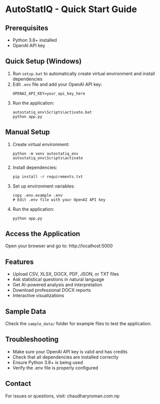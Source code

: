 # AutoStatIQ - Quick Start Guide

## Prerequisites
- Python 3.8+ installed
- OpenAI API key

## Quick Setup (Windows)
1. Run `setup.bat` to automatically create virtual environment and install dependencies
2. Edit `.env` file and add your OpenAI API key:
   ```
   OPENAI_API_KEY=your_api_key_here
   ```
3. Run the application:
   ```
   autostatiq_env\Scripts\activate.bat
   python app.py
   ```

## Manual Setup
1. Create virtual environment:
   ```
   python -m venv autostatiq_env
   autostatiq_env\Scripts\activate
   ```

2. Install dependencies:
   ```
   pip install -r requirements.txt
   ```

3. Set up environment variables:
   ```
   copy .env.example .env
   # Edit .env file with your OpenAI API key
   ```

4. Run the application:
   ```
   python app.py
   ```

## Access the Application
Open your browser and go to: http://localhost:5000

## Features
- Upload CSV, XLSX, DOCX, PDF, JSON, or TXT files
- Ask statistical questions in natural language
- Get AI-powered analysis and interpretation
- Download professional DOCX reports
- Interactive visualizations

## Sample Data
Check the `sample_data/` folder for example files to test the application.

## Troubleshooting
- Make sure your OpenAI API key is valid and has credits
- Check that all dependencies are installed correctly
- Ensure Python 3.8+ is being used
- Verify the .env file is properly configured

## Contact
For issues or questions, visit: chaudharyroman.com.np
